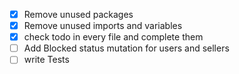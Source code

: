 - [x] Remove unused packages
- [x] Remove unused imports and variables
- [x] check todo in every file and complete them
- [ ] Add Blocked status mutation for users and sellers
- [ ] write Tests
